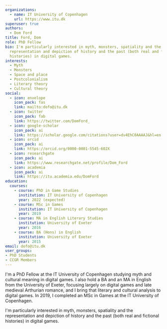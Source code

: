 ```yaml
---
organizations:
  - name: IT University of Copenhagen
    url: https://www.itu.dk
superuser: true
authors:
  - Dom Ford
title: Ford, Dom
role: PhD Fellow
bio: I'm particularly interested in myth, monsters, spatiality and the
  representation and depiction of history and the past (both real and fictional
  histories) in digital games.
interests:
  - Myth
  - Monsters
  - Space and place
  - Postcolonialism
  - Literary theory
  - Cultural theory
social:
  - icon: envelope
    icon_pack: fas
    link: mailto:dofo@itu.dk
  - icon: twitter
    icon_pack: fab
    link: https://twitter.com/DomFord_
  - icon: google-scholar
    icon_pack: ai
    link: https://scholar.google.com/citations?user=dv4EhC0AAAAJ&hl=en
  - icon: orcid
    icon_pack: ai
    link: https://orcid.org/0000-0001-5545-602X
  - icon: researchgate
    icon_pack: ai
    link: https://www.researchgate.net/profile/Dom_Ford
  - icon: academia
    icon_pack: ai
    link: https://itu.academia.edu/DomFord
education:
  courses:
    - course: PhD in Game Studies
      institution: IT University of Copenhagen
      year: 2022 (expected)
    - course: MSc in Games
      institution: IT University of Copenhagen
      year: 2019
    - course: MA in English Literary Studies
      institution: University of Exeter
      year: 2016
    - course: BA (Hons) in English
      institution: University of Exeter
      year: 2015
email: dofo@itu.dk
user_groups:
- PhD Students
- CCGR Members
---
```

I'm a PhD Fellow at the IT University of Copenhagen studying myth and cultural meaning in digital games. I also hold a BA and an MA in English from the University of Exeter, focusing largely on digital games and late medieval Arthurian romance, and I bring that literary and cultural analysis to digital games. In 2019, I completed an MSc in Games at the IT University of Copenhagen.

I'm particularly interested in myth, monsters, spatiality and the representation and depiction of history and the past (both real and fictional histories) in digital games.